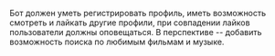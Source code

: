 Бот должен уметь регистрировать профиль, иметь возможность смотреть и лайкать другие профили, при совпадении лайков пользователи должны оповещаться.
В перспективе -- добавить возможность поиска по любимым фильмам и музыке.
